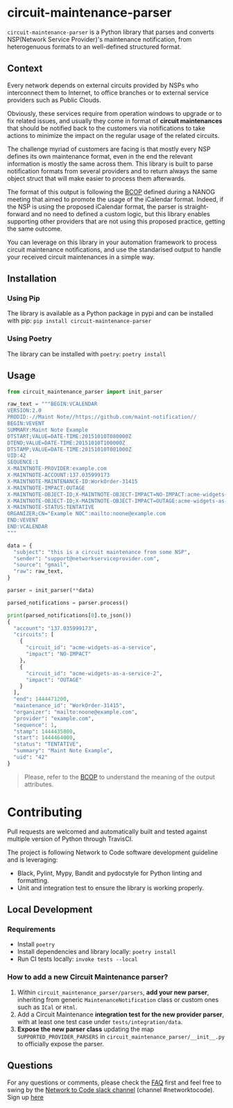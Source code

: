 # circuit-maintenance-parser

`circuit-maintenance-parser` is a Python library that parses and converts NSP(Network Service Provider)'s maintenance notification, from heterogenuous formats to an well-defined structured format.

## Context

Every network depends on external circuits provided by NSPs who interconnect them to Internet, to office branches or to
external service providers such as Public Clouds.

Obviously, these services require from operation windows to upgrade or to fix related issues, and usually they come in
format of **circuit maintenances** that should be notified back to the customers via notifications to take actions to minimize the impact on the regular usage of the related circuits.

The challenge myriad of customers are facing is that mostly every NSP defines its own maintenance format, even in the
end the relevant information is mostly the same across them. This library is built to parse notification formats from
several providers and to return always the same object struct that will make easier to process them afterwards.

The format of this output is following the [BCOP](https://github.com/jda/maintnote-std/blob/master/standard.md) defined
during a NANOG meeting that aimed to promote the usage of the iCalendar format. Indeed, if the NSP is using the
proposed iCalendar format, the parser is straight-forward and no need to defined a custom logic, but this library
enables supporting other providers that are not using this proposed practice, getting the same outcome.

You can leverage on this library in your automation framework to process circuit maintenance notifications, and use the standarised output to handle your received circuit maintenances in a simple way.

## Installation

### Using Pip

The library is available as a Python package in pypi and can be installed with pip:
`pip install circuit-maintenance-parser`

### Using Poetry

The library can be installed with `poetry`: `poetry install`

## Usage

```python
from circuit_maintenance_parser import init_parser

raw_text = """BEGIN:VCALENDAR
VERSION:2.0
PRODID:-//Maint Note//https://github.com/maint-notification//
BEGIN:VEVENT
SUMMARY:Maint Note Example
DTSTART;VALUE=DATE-TIME:20151010T080000Z
DTEND;VALUE=DATE-TIME:20151010T100000Z
DTSTAMP;VALUE=DATE-TIME:20151010T001000Z
UID:42
SEQUENCE:1
X-MAINTNOTE-PROVIDER:example.com
X-MAINTNOTE-ACCOUNT:137.035999173
X-MAINTNOTE-MAINTENANCE-ID:WorkOrder-31415
X-MAINTNOTE-IMPACT:OUTAGE
X-MAINTNOTE-OBJECT-ID;X-MAINTNOTE-OBJECT-IMPACT=NO-IMPACT:acme-widgets-as-a-service
X-MAINTNOTE-OBJECT-ID;X-MAINTNOTE-OBJECT-IMPACT=OUTAGE:acme-widgets-as-a-service-2
X-MAINTNOTE-STATUS:TENTATIVE
ORGANIZER;CN="Example NOC":mailto:noone@example.com
END:VEVENT
END:VCALENDAR
"""

data = {
  "subject": "this is a circuit maintenance from some NSP",
  "sender": "support@networkserviceprovider.com",
  "source": "gmail",
  "raw": raw_text,
}

parser = init_parser(**data)

parsed_notifications = parser.process()

print(parsed_notifications[0].to_json())
{
  "account": "137.035999173",
  "circuits": [
    {
      "circuit_id": "acme-widgets-as-a-service",
      "impact": "NO-IMPACT"
    },
    {
      "circuit_id": "acme-widgets-as-a-service-2",
      "impact": "OUTAGE"
    }
  ],
  "end": 1444471200,
  "maintenance_id": "WorkOrder-31415",
  "organizer": "mailto:noone@example.com",
  "provider": "example.com",
  "sequence": 1,
  "stamp": 1444435800,
  "start": 1444464000,
  "status": "TENTATIVE",
  "summary": "Maint Note Example",
  "uid": "42"
}
```

> Please, refer to the [BCOP](https://github.com/jda/maintnote-std/blob/master/standard.md) to understand the meaning
> of the output attributes.

# Contributing

Pull requests are welcomed and automatically built and tested against multiple version of Python through TravisCI.

The project is following Network to Code software development guideline and is leveraging:

- Black, Pylint, Mypy, Bandit and pydocstyle for Python linting and formatting.
- Unit and integration test to ensure the library is working properly.

## Local Development

### Requirements

- Install `poetry`
- Install dependencies and library locally: `poetry install`
- Run CI tests locally: `invoke tests --local`

### How to add a new Circuit Maintenance parser?

1. Within `circuit_maintenance_parser/parsers`, **add your new parser**, inheriting from generic
   `MaintenanceNotification` class or custom ones such as `ICal` or `Html`.
2. Add a Circuit Maintenance **integration test for the new provider parser**, with at least one test case under
   `tests/integration/data`.
3. **Expose the new parser class** updating the map `SUPPORTED_PROVIDER_PARSERS` in
   `circuit_maintenance_parser/__init__.py` to officially expose the parser.

## Questions

For any questions or comments, please check the [FAQ](FAQ.md) first and feel free to swing by the [Network to Code slack channel](https://networktocode.slack.com/) (channel #networktocode).
Sign up [here](http://slack.networktocode.com/)
